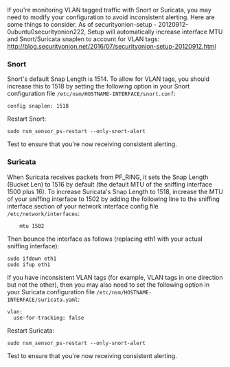 If you're monitoring VLAN tagged traffic with Snort or Suricata, you may need to modify your configuration to avoid inconsistent alerting.  Here are some things to consider.  As of securityonion-setup - 20120912-0ubuntu0securityonion222, Setup will automatically increase interface MTU and Snort/Suricata snaplen to account for VLAN tags:  
http://blog.securityonion.net/2016/07/securityonion-setup-20120912.html

### Snort
Snort's default Snap Length is 1514.  To allow for VLAN tags, you should increase this to 1518 by setting the following option in your Snort configuration file `/etc/nsm/HOSTNAME-INTERFACE/snort.conf`:
```
config snaplen: 1518
```

Restart Snort:
```
sudo nsm_sensor_ps-restart --only-snort-alert
```
Test to ensure that you're now receiving consistent alerting.

### Suricata
When Suricata receives packets from PF_RING, it sets the Snap Length (Bucket Len) to 1516 by default (the default MTU of the sniffing interface 1500 plus 16).  To increase Suricata's Snap Length to 1518, increase the MTU of your sniffing interface to 1502 by adding the following line to the sniffing interface section of your network interface config file `/etc/network/interfaces`:
```
    mtu 1502
```
Then bounce the interface as follows (replacing eth1 with your actual sniffing interface):
```
sudo ifdown eth1
sudo ifup eth1
```

If you have inconsistent VLAN tags (for example, VLAN tags in one direction but not the other), then you may also need to set the following option in your Suricata configuration file `/etc/nsm/HOSTNAME-INTERFACE/suricata.yaml`:
```
vlan:
  use-for-tracking: false
```

Restart Suricata:
```
sudo nsm_sensor_ps-restart --only-snort-alert
```
Test to ensure that you're now receiving consistent alerting.